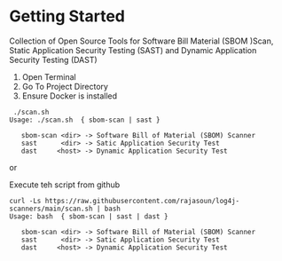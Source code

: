 # Getting Started

Collection of Open Source Tools for Software Bill Material (SBOM )Scan, Static Application Security Testing (SAST) and Dynamic Application Security Testing (DAST)

1. Open Terminal 
2. Go To Project Directory 
3. Ensure Docker is installed

```
 ./scan.sh 
Usage: ./scan.sh  { sbom-scan | sast } 

   sbom-scan <dir> -> Software Bill of Material (SBOM) Scanner 
   sast      <dir> -> Satic Application Security Test 
   dast     <host> -> Dynamic Application Security Test 
```

or 

Execute teh script from github

```
curl -Ls https://raw.githubusercontent.com/rajasoun/log4j-scanners/main/scan.sh | bash
Usage: bash  { sbom-scan | sast | dast } 

   sbom-scan <dir> -> Software Bill of Material (SBOM) Scanner 
   sast      <dir> -> Satic Application Security Test 
   dast     <host> -> Dynamic Application Security Test 
```